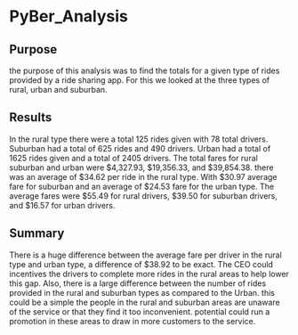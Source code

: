 # PyBer_Analysis
## Purpose
the purpose of this analysis was to find the totals for a given type of rides provided by a ride sharing app. For this we looked at the three types of rural, urban and suburban. 
## Results
In the rural type there were a total 125 rides given with 78 total drivers. Suburban had a total of 625 rides and 490 drivers. Urban had a total of 1625 rides given and a total of 2405 drivers. The total fares for rural suburban and urban were $4,327.93, $19,356.33, and $39,854.38. there was an average of $34.62 per ride in the rural type. With $30.97 average fare for suburban and an average of $24.53 fare for the urban type. The average fares were $55.49 for rural drivers, $39.50 for suburban drivers, and $16.57 for urban drivers. 
## Summary
There is a huge difference between the average fare per driver in the rural type and urban type, a difference of $38.92 to be exact. The CEO could incentives the drivers to complete more rides in the rural areas to help lower this gap. Also, there is a large difference between the number of rides provided in the rural and suburban types as compared to the Urban. this could be a simple the people in the rural and suburban areas are unaware of the service or that they find it too inconvenient. potential could run a promotion in these areas to draw in more customers to the service.
